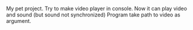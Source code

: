 My pet project. Try to make video player in console.
Now it can play video and sound (but sound not synchronized)
Program take path to video as argument.
